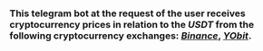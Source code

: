 ### This telegram bot at the request of the user receives cryptocurrency prices in relation to the <i>USDT</i> from the following cryptocurrency exchanges: <u><i>Binance</i></u>, <i><u>YObit</u></i>.
